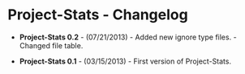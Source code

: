 Project-Stats - Changelog
=========================================

- **Project-Stats 0.2** - (07/21/2013)
        - Added new ignore type files.
		- Changed file table.

- **Project-Stats 0.1** - (03/15/2013)
        - First version of Project-Stats.
